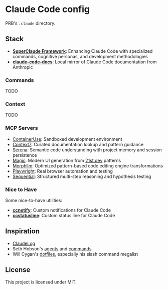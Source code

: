 # Claude Code config

PRB's `.claude` directory.

## Stack

- **[SuperClaude Framework](https://github.com/SuperClaude-Org/SuperClaude_Framework)**: Enhancing Claude Code with
  specialized commands, cognitive personas, and development methodologies
- **[claude-code-docs](https://github.com/ericbuess/claude-code-docs)**: Local mirror of Claude Code documentation from
  Anthropic

### Commands

TODO

### Context

TODO

### MCP Servers

- [ContainerUse](https://container-use.com): Sandboxed development environment
- [Context7](https://github.com/oraios/context7): Curated documentation lookup and pattern guidance
- [Serena](https://github.com/oraios/serena): Semantic code understanding with project memory and session persistence
- [Magic](https://github.com/oraios/magic): Modern UI generation from [21st.dev](https://21st.dev) patterns
- [Morphllm](https://github.com/oraios/morphllm): Optimized pattern-based code editing engine transformations
- [Playwright](https://github.com/oraios/playwright): Real browser automation and testing
- [Sequential](https://github.com/oraios/sequential): Structured multi-step reasoning and hypothesis testing

### Nice to Have

Some nice-to-have utilities:

- **[ccnotify](https://github.com/dazuiba/CCNotify)**: Custom notifications for Claude Code
- **[ccstatusline](https://github.com/sirmalloc/ccstatusline)**: Custom status line for Claude Code

## Inspiration

- [ClaudeLog](https://claudelog.com)
- Seth Hobson's [agents](https://github.com/wshobson/agents) and [commands](https://github.com/wshobson/commands)
- Will Cygan's [dotfiles](https://github.com/wcygan/dotfiles), especially his slash command megalist

## License

This project is licensed under MIT.
